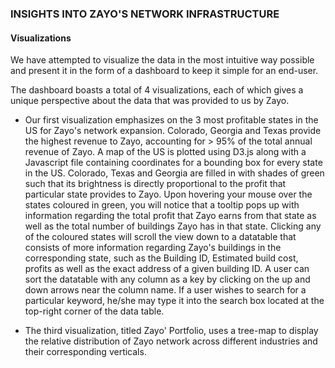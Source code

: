 ### INSIGHTS INTO ZAYO'S NETWORK INFRASTRUCTURE

#### Visualizations
We have attempted to visualize the data in the most intuitive way possible and present it in the form of a dashboard to keep it simple for an end-user.

The dashboard boasts a total of 4 visualizations, each of which gives a unique perspective about the data that was provided to us by Zayo.

  - Our first visualization emphasizes on the 3 most profitable states in the US for Zayo's network expansion. Colorado, Georgia and Texas provide the highest revenue to Zayo, accounting for > 95% of the total annual revenue of Zayo. A map of the US is plotted using D3.js along with a Javascript file containing coordinates for a bounding box for every state in the US. Colorado, Texas and Georgia are filled in with shades of green such that its brightness is directly proportional to the profit that particular state provides to Zayo. Upon hovering your mouse over the states coloured in green, you will notice that a tooltip pops up with information regarding the total profit that Zayo earns from that state as well as the total number of buildings Zayo has in that state. Clicking any of the coloured states will scroll the view down to a datatable that consists of more information regarding Zayo's buildings in the corresponding state, such as the Building ID, Estimated build cost, profits as well as the exact address of a given building ID. A user can sort the datatable with any column as a key by clicking on the up and down arrows near the column name. If a user wishes to search for a particular keyword, he/she may type it into the search box located at the top-right corner of the data table.

  - The third visualization, titled Zayo' Portfolio, uses a tree-map to display the relative distribution of Zayo network across different industries and their corresponding verticals.
